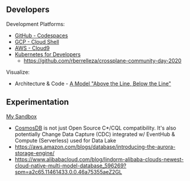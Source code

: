 ## Developers
  
Development Platforms:
* [GitHub - Codespaces](https://github.com/features/codespaces)
* [GCP - Cloud Shell](https://cloud.google.com/blog/products/gcp/introducing-google-cloud-shels-new-code-editor)
* [AWS - Cloud9](https://aws.amazon.com/cloud9/)
* [Kubernetes for Developers](https://okteto.com/)
  * https://github.com/rberrelleza/crossplane-community-day-2020

Visualize:
* Architecture & Code - [A Model "Above the Line, Below the Line"](https://queue.acm.org/detail.cfm?id=3380777)

 ## Experimentation
 
 [My Sandbox](Sandbox.md)
 
  * [CosmosDB](https://docs.microsoft.com/en-us/azure/cosmos-db/) is not just Open Source C*/CQL compatibility. It's also potentially Change Data Capture (CDC) integrated w/ EventHub & Compute (Serverless) used for Data Lake
  * https://aws.amazon.com/blogs/database/introducing-the-aurora-storage-engine/
  * https://www.alibabacloud.com/blog/lindorm-alibaba-clouds-newest-cloud-native-multi-model-database_596269?spm=a2c65.11461433.0.0.46a75355aeZ2GL

